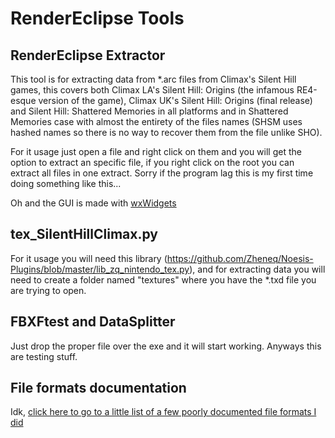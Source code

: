 # RenderEclipse Tools
## RenderEclipse Extractor
This tool is for extracting data from *.arc files from Climax's Silent Hill games, this covers both Climax LA's Silent Hill: Origins (the infamous RE4-esque version of the game), Climax UK's Silent Hill: Origins (final release) and Silent Hill: Shattered Memories in all platforms and in Shattered Memories case with almost the entirety of the files names (SHSM uses hashed names so there is no way to recover them from the file unlike SHO).

For it usage just open a file and right click on them and you will get the option to extract an specific file, if you right click on the root you can extract all files in one extract. Sorry if the program lag this is my first time doing something like this...

Oh and the GUI is made with [wxWidgets](https://github.com/wxWidgets/wxWidgets)
## tex_SilentHillClimax.py
For it usage you will need this library (https://github.com/Zheneq/Noesis-Plugins/blob/master/lib_zq_nintendo_tex.py), and for extracting data you will need to create a folder named "textures" where you have the *.txd file you are trying to open.
## FBXFtest and DataSplitter
Just drop the proper file over the exe and it will start working. Anyways this are testing stuff.
## File formats documentation
Idk, [click here to go to a little list of a few poorly documented file formats I did](FileFormats.md)
